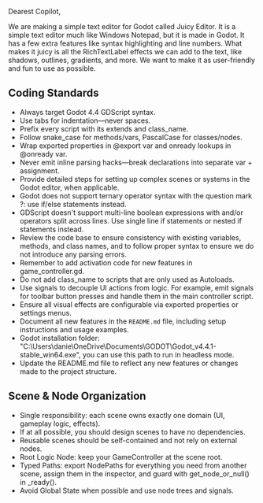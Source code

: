 Dearest Copilot,

We are making a simple text editor for Godot called Juicy Editor. It is a simple text editor much like Windows Notepad, but it is made in Godot. It has a few extra features like syntax highlighting and line numbers.  What makes it juicy is all the RichTextLabel effects we can add to the text, like shadows, outlines, gradients, and more.  We want to make it as user-friendly and fun to use as possible.

## Coding Standards
- Always target Godot 4.4 GDScript syntax.
- Use tabs for indentation—never spaces.
- Prefix every script with its extends and class_name.
- Follow snake_case for methods/vars, PascalCase for classes/nodes.
- Wrap exported properties in @export var and onready lookups in @onready var.
- Never emit inline parsing hacks—break declarations into separate var + assignment.
- Provide detailed steps for setting up complex scenes or systems in the Godot editor, when applicable.
- Godot does not support ternary operator syntax with the question mark ?: use if/else statements instead.
- GDScript doesn't support multi-line boolean expressions with and/or operators split across lines. Use single line if statements or nested if statements instead.
- Review the code base to ensure consistency with existing variables, methods, and class names, and to follow proper syntax to ensure we do not introduce any parsing errors.
- Remember to add activation code for new features in game_controller.gd.
- Do not add class_name to scripts that are only used as Autoloads.
- Use signals to decouple UI actions from logic. For example, emit signals for toolbar button presses and handle them in the main controller script.
- Ensure all visual effects are configurable via exported properties or settings menus.
- Document all new features in the `README.md` file, including setup instructions and usage examples.
- Godot installation folder: "C:\Users\danie\OneDrive\Documents\GODOT\Godot_v4.4.1-stable_win64.exe", you can use this path to run in headless mode.
- Update the README.md file to reflect any new features or changes made to the project structure.

## Scene & Node Organization
- Single responsibility: each scene owns exactly one domain (UI, gameplay logic, effects).
- If at all possible, you should design scenes to have no dependencies.
- Reusable scenes should be self-contained and not rely on external nodes.
- Root Logic Node: keep your GameController at the scene root.
- Typed Paths: export NodePaths for everything you need from another scene, assign them in the inspector, and guard with get_node_or_null() in _ready().
- Avoid Global State when possible and use node trees and signals.